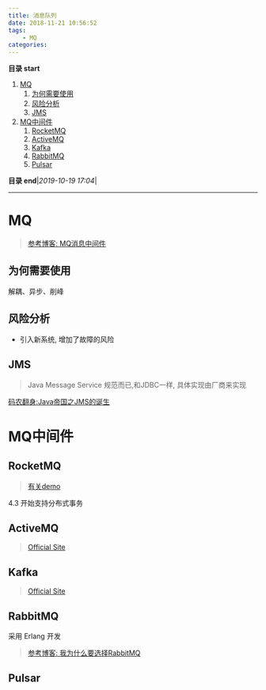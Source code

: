 ```yaml
---
title: 消息队列
date: 2018-11-21 10:56:52
tags: 
    - MQ
categories: 
---
```


**目录 start**
 
1. [MQ](#mq)
    1. [为何需要使用](#为何需要使用)
    1. [风险分析](#风险分析)
    1. [JMS](#jms)
1. [MQ中间件](#mq中间件)
    1. [RocketMQ](#rocketmq)
    1. [ActiveMQ](#activemq)
    1. [Kafka](#kafka)
    1. [RabbitMQ](#rabbitmq)
    1. [Pulsar](#pulsar)

**目录 end**|_2019-10-19 17:04_|
****************************************
# MQ

> [参考博客: MQ消息中间件](https://blog.csdn.net/qq_29676623/article/details/85108070)

## 为何需要使用
解耦、异步、削峰

## 风险分析
- 引入新系统, 增加了故障的风险

## JMS
> Java Message Service 规范而已,和JDBC一样, 具体实现由厂商来实现

[码农翻身:Java帝国之JMS的诞生](https://mp.weixin.qq.com/s?__biz=MzAxOTc0NzExNg==&mid=2665513515&idx=1&sn=380bb1cb56d4151fd3acc5aa86f1da9a&chksm=80d67a68b7a1f37e3d98fe4495eab4db097eedd695c99fbd8704cc0464595842c4da598b99e3&scene=21#wechat_redirect)

# MQ中间件
## RocketMQ
> [有关demo](https://github.com/lirenzuo/rocketmq-rocketmq-all-4.1.0-incubating)

4.3 开始支持分布式事务

## ActiveMQ
> [Official Site](http://activemq.apache.org/)

## Kafka
> [Official Site](http://kafka.apache.org/)

## RabbitMQ
采用 Erlang 开发

> [参考博客: 我为什么要选择RabbitMQ ](https://www.sojson.com/blog/48.html)

## Pulsar
